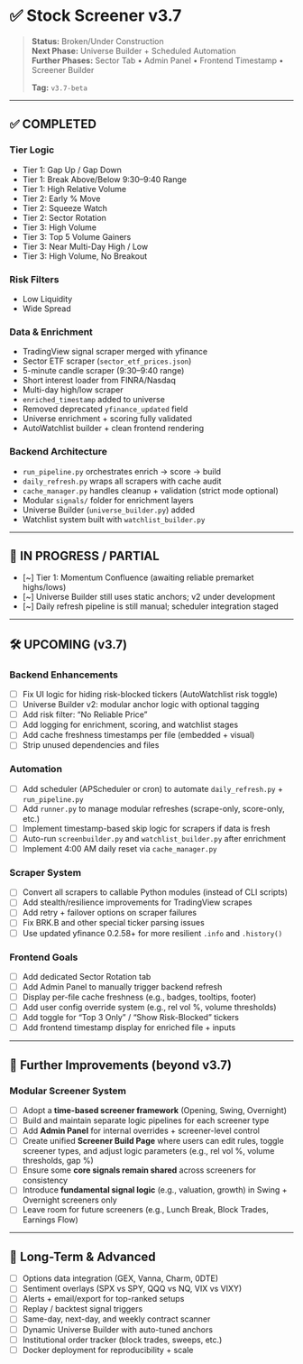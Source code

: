 # ✅ Stock Screener v3.7

> **Status:** Broken/Under Construction  
> **Next Phase:** Universe Builder + Scheduled Automation  
> **Further Phases:** Sector Tab • Admin Panel • Frontend Timestamp • Screener Builder  
>  
> **Tag:** `v3.7-beta`

---

## ✅ COMPLETED

### Tier Logic  
- Tier 1: Gap Up / Gap Down  
- Tier 1: Break Above/Below 9:30–9:40 Range  
- Tier 1: High Relative Volume  
- Tier 2: Early % Move  
- Tier 2: Squeeze Watch  
- Tier 2: Sector Rotation  
- Tier 3: High Volume  
- Tier 3: Top 5 Volume Gainers  
- Tier 3: Near Multi-Day High / Low  
- Tier 3: High Volume, No Breakout  

### Risk Filters  
- Low Liquidity  
- Wide Spread  

### Data & Enrichment  
- TradingView signal scraper merged with yfinance  
- Sector ETF scraper (`sector_etf_prices.json`)  
- 5-minute candle scraper (9:30–9:40 range)  
- Short interest loader from FINRA/Nasdaq  
- Multi-day high/low scraper  
- `enriched_timestamp` added to universe  
- Removed deprecated `yfinance_updated` field  
- Universe enrichment + scoring fully validated  
- AutoWatchlist builder + clean frontend rendering  

### Backend Architecture  
- `run_pipeline.py` orchestrates enrich → score → build  
- `daily_refresh.py` wraps all scrapers with cache audit  
- `cache_manager.py` handles cleanup + validation (strict mode optional)  
- Modular `signals/` folder for enrichment layers  
- Universe Builder (`universe_builder.py`) added  
- Watchlist system built with `watchlist_builder.py`

---

## 🔄 IN PROGRESS / PARTIAL

- [~] Tier 1: Momentum Confluence (awaiting reliable premarket highs/lows)  
- [~] Universe Builder still uses static anchors; v2 under development  
- [~] Daily refresh pipeline is still manual; scheduler integration staged  

---

## 🛠️ UPCOMING (v3.7)

### Backend Enhancements  
- [ ] Fix UI logic for hiding risk-blocked tickers (AutoWatchlist risk toggle)  
- [ ] Universe Builder v2: modular anchor logic with optional tagging  
- [ ] Add risk filter: “No Reliable Price”  
- [ ] Add logging for enrichment, scoring, and watchlist stages  
- [ ] Add cache freshness timestamps per file (embedded + visual)  
- [ ] Strip unused dependencies and files  

### Automation  
- [ ] Add scheduler (APScheduler or cron) to automate `daily_refresh.py` + `run_pipeline.py`  
- [ ] Add `runner.py` to manage modular refreshes (scrape-only, score-only, etc.)  
- [ ] Implement timestamp-based skip logic for scrapers if data is fresh  
- [ ] Auto-run `screenbuilder.py` and `watchlist_builder.py` after enrichment  
- [ ] Implement 4:00 AM daily reset via `cache_manager.py`  

### Scraper System  
- [ ] Convert all scrapers to callable Python modules (instead of CLI scripts)  
- [ ] Add stealth/resilience improvements for TradingView scrapes  
- [ ] Add retry + failover options on scraper failures  
- [ ] Fix BRK.B and other special ticker parsing issues  
- [ ] Use updated yfinance 0.2.58+ for more resilient `.info` and `.history()`  

### Frontend Goals  
- [ ] Add dedicated Sector Rotation tab  
- [ ] Add Admin Panel to manually trigger backend refresh  
- [ ] Display per-file cache freshness (e.g., badges, tooltips, footer)  
- [ ] Add user config override system (e.g., rel vol %, volume thresholds)  
- [ ] Add toggle for “Top 3 Only” / “Show Risk-Blocked” tickers  
- [ ] Add frontend timestamp display for enriched file + inputs  

---

## 🚧 Further Improvements (beyond v3.7)

### Modular Screener System  
- [ ] Adopt a **time-based screener framework** (Opening, Swing, Overnight)  
- [ ] Build and maintain separate logic pipelines for each screener type  
- [ ] Add **Admin Panel** for internal overrides + screener-level control  
- [ ] Create unified **Screener Build Page** where users can edit rules, toggle screener types, and adjust logic parameters (e.g., rel vol %, volume thresholds, gap %)  
- [ ] Ensure some **core signals remain shared** across screeners for consistency  
- [ ] Introduce **fundamental signal logic** (e.g., valuation, growth) in Swing + Overnight screeners only  
- [ ] Leave room for future screeners (e.g., Lunch Break, Block Trades, Earnings Flow)

---

## 🧪 Long-Term & Advanced

- [ ] Options data integration (GEX, Vanna, Charm, 0DTE)  
- [ ] Sentiment overlays (SPX vs SPY, QQQ vs NQ, VIX vs VIXY)  
- [ ] Alerts + email/export for top-ranked setups  
- [ ] Replay / backtest signal triggers  
- [ ] Same-day, next-day, and weekly contract scanner  
- [ ] Dynamic Universe Builder with auto-tuned anchors  
- [ ] Institutional order tracker (block trades, sweeps, etc.)  
- [ ] Docker deployment for reproducibility + scale  
